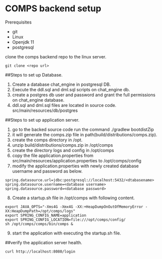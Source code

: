# COMPS backend setup

Prerequisites
- git
- Linux 
- Openjdk 11
- postgresql

clone the comps backend repo to the linux server.

```git clone <repo url>```

##Steps to set up Database.

1. Create a database chat_engine in postgresql DB.
2. Execute the ddl.sql and dml.sql scripts on chat_engine db.
3. create a postgres db user and password and grant the full permissions on chat_engine database.
4. ddl.sql and dml.sql files are located in source code. src/main/resources/db/postgres


##Steps to set up application server.

1. go to the backed source code run the command ./gradlew bootdistZip
2. it will generate the comps.zip file in path(build/distributions/comps.zip).
3. create the comps directory in /opt.
4. unzip build/distributions/comps.zip in /opt/comps
5. create the directory logs and config in /opt/comps
6. copy the file application.properties from src/main/resources/application.properties to /opt/comps/config
7. modify the application.properties with newly created database username and password as below.


```
spring.datasource.url=jdbc:postgresql://localhost:5432/<dtabasename>
spring.datasource.username=<database username>
spring.datasource.password=<database password>
```
    

8. Create a startup.sh file in /opt/comps with following content.

```
export JAVA_OPTS="-Xms4G -Xmx4G -XX:+HeapDumpOnOutOfMemoryError -XX:HeapDumpPath=/opt/comps/logs"
export SPRING_CONFIG_NAME=application
export SPRING_CONFIG_LOCATION=file:///opt/comps/config/
sh /opt/comps/comps/bin/comps &
```

9. start the application with executing the startup.sh file.



##verify the application server health.

```curl http://localhost:8080/login```







